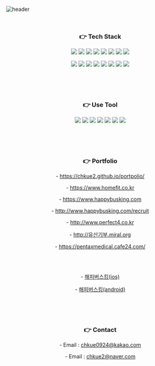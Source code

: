 ![header](https://capsule-render.vercel.app/api?type=slice&color=c0eb75&height=150&section=header&text=Hangyu%20Choi&fontSize=90)


</br><h3 align="center">:point_right: Tech Stack</h3>

<p align="center">
  <img src="https://img.shields.io/badge/HTML5-E34F26?style=flat-square&logo=HTML5&logoColor=white"/>
  <img src="https://img.shields.io/badge/CSS3-1572B6?style=flat-square&logo=CSS3&logoColor=white"/>
  <img src="https://img.shields.io/badge/Sass-CC6699?style=flat-square&logo=Sass&logoColor=white"/>
  <img src="https://img.shields.io/badge/JavaScript-F7DF1E?style=flat-square&logo=JavaScript&logoColor=black"/>
  <img src="https://img.shields.io/badge/Typescript-3178C6?style=flat-square&logo=Typescript&logoColor=white"/>
  <img src="https://img.shields.io/badge/vue.js-4FC08D?style=flat-square&logo=vue.js&logoColor=white">
  <img src="https://img.shields.io/badge/Nuxt.js-00DC82?style=flat-square&logo=Nuxt.js&logoColor=ffffff"/>
  <img src="https://img.shields.io/badge/React-61DAFB?style=flat-square&logo=React&logoColor=black"/>
</p>
<p align="center">
  <img src="https://img.shields.io/badge/JQuery-0769AD?style=flat-square&logo=JQuery&logoColor=white"/>
  <img src="https://img.shields.io/badge/Quasar-16B7FB?style=flat-square&logo=quasar&logoColor=black"/>
  <img src="https://img.shields.io/badge/Vuetify-1867C0?style=flat-square&logo=Vuetify&logoColor=ffffff"/>
  <img src="https://img.shields.io/badge/Amazon%20AWS-232F3E?style=flat-square&logo=Amazon%20AWS&logoColor=ffffff"/>
  <img src="https://img.shields.io/badge/Spring-6DB33F?style=flat-square&logo=Spring&logoColor=white"/>
  <img src="https://img.shields.io/badge/Java-007396?style=flat-square&logo=Java&logoColor=white"/>
  <img src="https://img.shields.io/badge/MySQL-4479A1?style=flat-square&logo=MySQL&logoColor=white"/>
  <img src="https://img.shields.io/badge/Oracle-F80000?style=flat-square&logo=Oracle&logoColor=white"/>
</p>

</br></br></br><h3 align="center">:point_right: Use Tool</h3>
<p align="center">
  <img src="https://img.shields.io/badge/Visual%20Studio%20Code-007ACC?style=flat-square&logo=Visual%20Studio%20Code&logoColor=ffffff"/>
  <img src="https://img.shields.io/badge/Docker-2496ED?style=flat-square&logo=Docker&logoColor=ffffff"/>
  <img src="https://img.shields.io/badge/Zeplin-F26207?style=flat-square&logo=zeplin&logoColor=ffffff"/>
  <img src="https://img.shields.io/badge/Adobe%20XD-FF61F6?style=flat-square&logo=Adobe%20XD&logoColor=ffffff"/>
  <img src="https://img.shields.io/badge/figma-%23F24E1E.svg?style=flat-square&logo=figma&logoColor=white"/>
  <img src="https://img.shields.io/badge/Notion-000000?style=flat-square&logo=Notion&logoColor=white"/>
  <img src="https://img.shields.io/badge/Slack-f5f5f5?style=flat-square&logo=Slack&logoColor=000000"/>
</p>

</br></br></br><h3 align="center">:point_right: Portfolio</h3>
<p align="center">- <a href="https://chkue2.github.io/portpolio/" target="_blank">https://chkue2.github.io/portpolio/</a></p>
<p align="center">- <a href="https://www.homefit.co.kr" target="_blank">https://www.homefit.co.kr</a></p>
<p align="center">- <a href="http://www.happybusking.com" target="_blank">https://www.happybusking.com</a></p>
<p align="center">- <a href="http://www.happybusking.com/recruit" target="_blank">http://www.happybusking.com/recruit</a></p>
<p align="center">- <a href="http://www.perfect4.co.kr" target="_blank">http://www.perfect4.co.kr</a></p>
<p align="center">- <a href="http://유산기부.miral.org" target="_blank">http://유산기부.miral.org</a></p>
<p align="center">- <a href="https://pentaxmedical.cafe24.com/base/" target="_blank">https://pentaxmedical.cafe24.com/</a></p>
<br><br>
<p align="center">- <a href="https://itunes.apple.com/kr/app/해피버스킹/id1436945374?mt=8">해피버스킹(ios)</a></p>
<p align="center">- <a href="https://play.google.com/store/apps/details?id=com.happybusking">해피버스킹(android)</a></p>

</br></br></br><h3 align="center">:point_right: Contact</h3>

<p align="center">- Email : <a href="mailto:chkue0924@kakao.com">chkue0924@kakao.com<a/></p>
<p align="center">- Email : <a href="mailto:chkue2@naver.com">chkue2@naver.com<a/></p>
